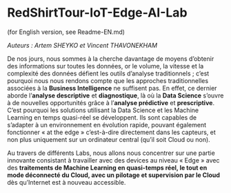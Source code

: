 # RedShirtTour-IoT-Edge-AI-Lab
(for English version, see Readme-EN.md)

<p><em>Auteurs : Artem SHEYKO et Vincent THAVONEKHAM</em></p>
<p>De nos jours, nous sommes à la cherche davantage de moyens d’obtenir des informations sur toutes les données, or le volume, la vitesse et la complexité des données défient les outils d’analyse traditionnels ; c’est pourquoi nous nous rendons compte que les approches traditionnelles associées à la <strong>Business Intelligence</strong> ne suffisent pas. En effet, ce dernier aborde l’<strong>analyse descriptive</strong> et <strong>diagnostique</strong>, là où la <strong>Data Science</strong> s’ouvre à de nouvelles opportunités grâce à l’<strong>analyse prédictive</strong> et <strong>prescriptive</strong>. C’est pourquoi les solutions utilisant la Data Science et les Machine Learning en temps quasi-réel se développent. Ils sont capables de s’adapter à un environnement en évolution rapide, pouvant également fonctionner « at the edge » c’est-à-dire directement dans les capteurs, et non plus uniquement sur un ordinateur central (qu’il soit Cloud ou non).</p>
<p>Au travers de différents Labs, nous allons nous concentrer sur une partie innovante consistant à travailler avec des devices au niveau « Edge » avec des <strong>traitements de Machine Learning en quasi-temps réel, le tout en mode déconnecté du Cloud, avec un pilotage et supervision par le Cloud</strong> dès qu’Internet est à nouveau accessible.</p>
